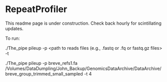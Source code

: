 # RepeatProfiler
This readme page is under construction. Check back hourly for scintillating updates.



To run:

./The_pipe pileup -p <name of file containing reference sequences> <path to reads files (e.g., .fastq or .fq or fastq.gz files> -t <number of threads>


./The_pipe pileup -p breve_refs1.fa /Volumes/DataDumpling/John_Backup/GenomicsDataArchive/DataArchive/breve_group_trimmed_small_sampled -t 4
